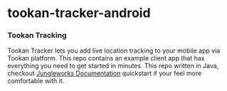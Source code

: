 # tookan-tracker-android

<div class="container padding35 data pad">
  <h3><b>Tookan Tracking</b>
  </h3>

  <p>Tookan Tracker lets you add live location tracking to your mobile app via Tookan platform. This repo contains an example client app that has everything you need to get started in minutes. This repo written in Java, checkout <a href="https://docs.jungleworks.com/tookan/sdk/android">Jungleworks Documentation</a> quickstart if your feel more comfortable with it.
  </p>
</div>
